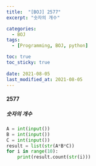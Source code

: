 ```yaml
---
title:  "[BOJ] 2577"
excerpt: "숫자의 개수"

categories:
  - BOJ
tags:
  - [Programming, BOJ, python]

toc: true
toc_sticky: true
 
date: 2021-08-05
last_modified_at: 2021-08-05
---
```


#### 2577
##### 숫자의 개수

```python
A = int(input())
B = int(input())
C = int(input())
result = list(str(A*B*C))
for i in range(10):
    print(result.count(str(i)))
```